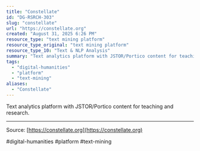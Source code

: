 ```yaml
---
title: "Constellate"
id: "DG-RSRCH-303"
slug: "constellate"
url: "https://constellate.org"
created: "August 31, 2025 6:26 PM"
resource_type: "text mining platform"
resource_type_original: "text mining platform"
resource_type_10: "Text & NLP Analysis"
summary: "Text analytics platform with JSTOR/Portico content for teaching and research."
tags:
  - "digital-humanities"
  - "platform"
  - "text-mining"
aliases:
  - "Constellate"
---
```


Text analytics platform with JSTOR/Portico content for teaching and research.

---

Source: [https://constellate.org](https://constellate.org)

#digital-humanities #platform #text-mining
